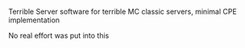 Terrible Server software for terrible MC classic servers, minimal CPE implementation 

No real effort was put into this
